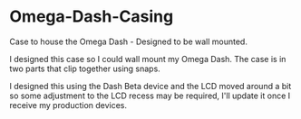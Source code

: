 # Omega-Dash-Casing
Case to house the Omega Dash - Designed to be wall mounted.


I designed this case so I could wall mount my Omega Dash. The case is in two parts that clip together using snaps. 

I designed this using the Dash Beta device and the LCD moved around a bit so some adjustment to the LCD recess may be required, I'll update it once I receive my production devices.

